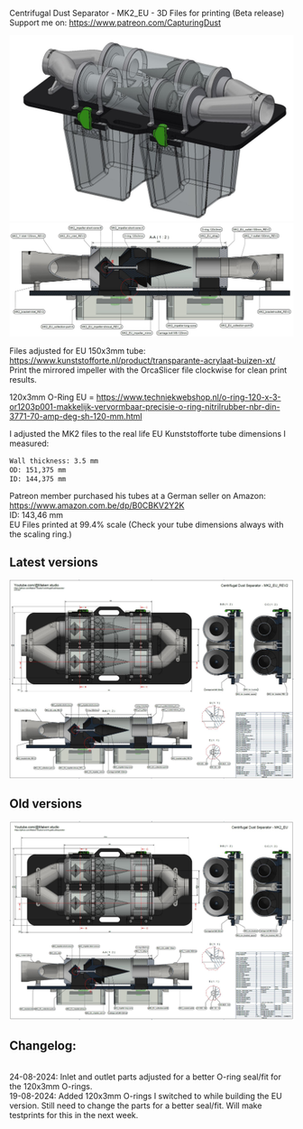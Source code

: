 Centrifugal Dust Separator - MK2_EU - 3D Files for printing (Beta release)
Support me on: https://www.patreon.com/CapturingDust

<img src="/MK2_EU/IMAGES/MK2_EU_REV2_3D.JPG" alt="" style="max-width: 100%;">
<img src="/MK2_EU/IMAGES/MK2_EU_REV2_SECTION-VIEW.JPG" alt="" style="max-width: 100%;">

Files adjusted for EU 150x3mm tube: https://www.kunststofforte.nl/product/transparante-acrylaat-buizen-xt/
Print the mirrored impeller with the OrcaSlicer file clockwise for clean print results.

120x3mm O-Ring EU = https://www.techniekwebshop.nl/o-ring-120-x-3-or1203p001-makkelijk-vervormbaar-precisie-o-ring-nitrilrubber-nbr-din-3771-70-amp-deg-sh-120-mm.html


I adjusted the MK2 files to the real life EU Kunststofforte tube dimensions I measured:

    Wall thickness: 3.5 mm
    OD: 151,375 mm
    ID: 144,375 mm

Patreon member purchased his tubes at a German seller on Amazon: https://www.amazon.com.be/dp/B0CBKV2Y2K
<br>    ID: 143,46 mm
<br>    EU Files printed at 99.4% scale (Check your tube dimensions always with the scaling ring.)

<h2>Latest versions</h2>
<a target="_blank" rel="noopener noreferrer" href="/MK2_EU/MK2_EU_Dust-Separator.pdf"><img src="/MK2_EU/IMAGES/MK2_EU_REV2.JPG" alt="" style="max-width: 100%;"></a>

<h2>Old versions</h2>
<a target="_blank" rel="noopener noreferrer" href="/MK2_EU/MK2_EU_Dust-Separator.pdf"><img src="/MK2_EU/IMAGES/MK2_EU.JPG" alt="" style="max-width: 100%;"></a>

<h2>Changelog:</h2><br>
24-08-2024: Inlet and outlet parts adjusted for a better O-ring seal/fit for the 120x3mm O-rings.<br>
19-08-2024: Added 120x3mm O-rings I switched to while building the EU version. Still need to change the parts for a better seal/fit. Will make testprints for this in the next week.
